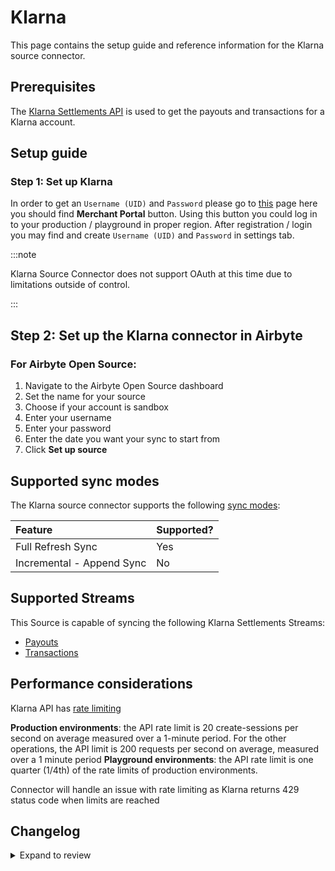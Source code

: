 # Klarna

This page contains the setup guide and reference information for the Klarna source connector.

## Prerequisites

The [Klarna Settlements API](https://developers.klarna.com/api/#settlements-api) is used to get the payouts and transactions for a Klarna account.

## Setup guide

### Step 1: Set up Klarna

In order to get an `Username (UID)` and `Password` please go to [this](https://docs.klarna.com/) page here you should find **Merchant Portal** button. Using this button you could log in to your production / playground in proper region. After registration / login you may find and create `Username (UID)` and `Password` in settings tab.

:::note

Klarna Source Connector does not support OAuth at this time due to limitations outside of control.

:::

## Step 2: Set up the Klarna connector in Airbyte

### For Airbyte Open Source:

1. Navigate to the Airbyte Open Source dashboard
2. Set the name for your source
3. Choose if your account is sandbox
4. Enter your username
5. Enter your password
6. Enter the date you want your sync to start from
7. Click **Set up source**

## Supported sync modes

The Klarna source connector supports the following [sync modes](https://docs.airbyte.com/cloud/core-concepts#connection-sync-modes):

| Feature                   | Supported? |
| :------------------------ | :--------- |
| Full Refresh Sync         | Yes        |
| Incremental - Append Sync | No         |

## Supported Streams

This Source is capable of syncing the following Klarna Settlements Streams:

- [Payouts](https://developers.klarna.com/api/#settlements-api-get-all-payouts)
- [Transactions](https://developers.klarna.com/api/#settlements-api-get-transactions)

## Performance considerations

Klarna API has [rate limiting](https://developers.klarna.com/api/#api-rate-limiting)

**Production environments**: the API rate limit is 20 create-sessions per second on average measured over a 1-minute period. For the other operations, the API limit is 200 requests per second on average, measured over a 1 minute period
**Playground environments**: the API rate limit is one quarter (1/4th) of the rate limits of production environments.

Connector will handle an issue with rate limiting as Klarna returns 429 status code when limits are reached

## Changelog

<details>
  <summary>Expand to review</summary>

| Version | Date       | Pull Request                                             | Subject                                                                         |
| :------ | :--------- | :------------------------------------------------------- | :------------------------------------------------------------------------------ |
| 0.3.24 | 2025-07-19 | [61126](https://github.com/airbytehq/airbyte/pull/61126) | Update dependencies |
| 0.3.23 | 2025-05-24 | [60684](https://github.com/airbytehq/airbyte/pull/60684) | Update dependencies |
| 0.3.22 | 2025-05-10 | [59777](https://github.com/airbytehq/airbyte/pull/59777) | Update dependencies |
| 0.3.21 | 2025-05-03 | [59239](https://github.com/airbytehq/airbyte/pull/59239) | Update dependencies |
| 0.3.20 | 2025-04-26 | [58783](https://github.com/airbytehq/airbyte/pull/58783) | Update dependencies |
| 0.3.19 | 2025-04-19 | [58220](https://github.com/airbytehq/airbyte/pull/58220) | Update dependencies |
| 0.3.18 | 2025-04-12 | [57692](https://github.com/airbytehq/airbyte/pull/57692) | Update dependencies |
| 0.3.17 | 2025-04-05 | [57049](https://github.com/airbytehq/airbyte/pull/57049) | Update dependencies |
| 0.3.16 | 2025-03-29 | [56685](https://github.com/airbytehq/airbyte/pull/56685) | Update dependencies |
| 0.3.15 | 2025-03-22 | [56040](https://github.com/airbytehq/airbyte/pull/56040) | Update dependencies |
| 0.3.14 | 2025-03-08 | [55440](https://github.com/airbytehq/airbyte/pull/55440) | Update dependencies |
| 0.3.13 | 2025-03-01 | [54743](https://github.com/airbytehq/airbyte/pull/54743) | Update dependencies |
| 0.3.12 | 2025-02-22 | [54333](https://github.com/airbytehq/airbyte/pull/54333) | Update dependencies |
| 0.3.11 | 2025-02-15 | [52751](https://github.com/airbytehq/airbyte/pull/52751) | Update dependencies |
| 0.3.10 | 2025-01-25 | [52268](https://github.com/airbytehq/airbyte/pull/52268) | Update dependencies |
| 0.3.9 | 2025-01-18 | [51800](https://github.com/airbytehq/airbyte/pull/51800) | Update dependencies |
| 0.3.8 | 2025-01-11 | [51169](https://github.com/airbytehq/airbyte/pull/51169) | Update dependencies |
| 0.3.7 | 2024-12-28 | [50659](https://github.com/airbytehq/airbyte/pull/50659) | Update dependencies |
| 0.3.6 | 2024-12-21 | [50146](https://github.com/airbytehq/airbyte/pull/50146) | Update dependencies |
| 0.3.5 | 2024-12-14 | [49639](https://github.com/airbytehq/airbyte/pull/49639) | Update dependencies |
| 0.3.4 | 2024-12-12 | [49230](https://github.com/airbytehq/airbyte/pull/49230) | Update dependencies |
| 0.3.3 | 2024-10-29 | [47478](https://github.com/airbytehq/airbyte/pull/47478) | Update dependencies |
| 0.3.2 | 2024-10-21 | [47195](https://github.com/airbytehq/airbyte/pull/47195) | Update dependencies |
| 0.3.1 | 2024-08-16 | [44196](https://github.com/airbytehq/airbyte/pull/44196) | Bump source-declarative-manifest version |
| 0.3.0 | 2024-08-15 | [44136](https://github.com/airbytehq/airbyte/pull/44136) | Refactor connector to manifest-only format |
| 0.2.16 | 2024-08-10 | [43550](https://github.com/airbytehq/airbyte/pull/43550) | Update dependencies |
| 0.2.15 | 2024-08-03 | [43266](https://github.com/airbytehq/airbyte/pull/43266) | Update dependencies |
| 0.2.14 | 2024-07-27 | [42818](https://github.com/airbytehq/airbyte/pull/42818) | Update dependencies |
| 0.2.13 | 2024-07-20 | [42276](https://github.com/airbytehq/airbyte/pull/42276) | Update dependencies |
| 0.2.12 | 2024-07-13 | [41874](https://github.com/airbytehq/airbyte/pull/41874) | Update dependencies |
| 0.2.11 | 2024-07-10 | [41483](https://github.com/airbytehq/airbyte/pull/41483) | Update dependencies |
| 0.2.10 | 2024-07-09 | [41267](https://github.com/airbytehq/airbyte/pull/41267) | Update dependencies |
| 0.2.9 | 2024-07-06 | [40819](https://github.com/airbytehq/airbyte/pull/40819) | Update dependencies |
| 0.2.8 | 2024-06-25 | [40504](https://github.com/airbytehq/airbyte/pull/40504) | Update dependencies |
| 0.2.7 | 2024-06-22 | [40151](https://github.com/airbytehq/airbyte/pull/40151) | Update dependencies |
| 0.2.6 | 2024-06-07 | [38709](https://github.com/airbytehq/airbyte/pull/38709) | Updating US endpoints |
| 0.2.5 | 2024-06-04 | [39045](https://github.com/airbytehq/airbyte/pull/39045) | [autopull] Upgrade base image to v1.2.1 |
| 0.2.4 | 2024-04-19 | [37182](https://github.com/airbytehq/airbyte/pull/37182) | Updating to 0.80.0 CDK |
| 0.2.3 | 2024-04-18 | [37182](https://github.com/airbytehq/airbyte/pull/37182) | Manage dependencies with Poetry. |
| 0.2.2 | 2024-04-15 | [37182](https://github.com/airbytehq/airbyte/pull/37182) | Base image migration: remove Dockerfile and use the python-connector-base image |
| 0.2.1 | 2024-04-12 | [37182](https://github.com/airbytehq/airbyte/pull/37182) | schema descriptions |
| 0.2.0 | 2023-10-23 | [31003](https://github.com/airbytehq/airbyte/pull/31003) | Migrate to low-code |
| 0.1.0 | 2022-10-24 | [18385](https://github.com/airbytehq/airbyte/pull/18385) | Klarna Settlements Payout and Transactions API |

</details>
